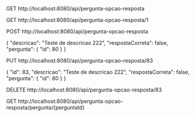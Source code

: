 

GET http://localhost:8080/api/pergunta-opcao-resposta

GET http://localhost:8080/api/pergunta-opcao-resposta/1

POST http://localhost:8080/api/pergunta-opcao-resposta

{
	"descricao": "Teste de descricao 222",
	"respostaCorreta": false,
	"pergunta": {
    	"id": 80
	}
}

PUT http://localhost:8080/api/pergunta-opcao-resposta/83

{
	"id": 83,
	"descricao": "Teste de descricao 222",
	"respostaCorreta": false,
	"pergunta": {
    	"id": 80
	}
}

DELETE http://localhost:8080/api/pergunta-opcao-resposta/83

GET http://localhost:8080/api/pergunta-opcao-resposta/pergunta/{perguntaId}

